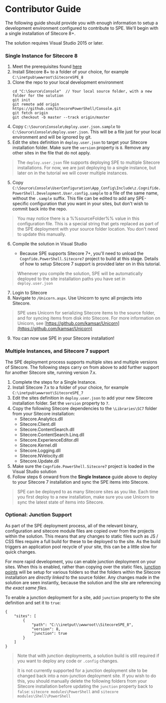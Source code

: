 # Contributor Guide

The following guide should provide you with enough information to setup a development environment configured to contribute to SPE. We'll begin with a single installation of Sitecore 8+.

The solution requires Visual Studio 2015 or later.

### Single Instance for Sitecore 8

1. Meet the prerequisites found [here](installation.md)
2. Install Sitecore 8+ to a folder of your choice, for example `C:\inetpub\wwwroot\SitecoreSPE_8`
3. Clone the repo to your local development environment
   ```
   cd "C:\Source\Console"  // Your local source folder, with a new folder for the solution
   git init
   git remote add origin https://github.com/SitecorePowerShell/Console.git
   git fetch origin
   git checkout -b master --track origin/master
   ```
4. Copy `C:\Source\Console\deploy.user.json.sample` to `C:\Source\Console\deploy.user.json`. This will be a file just for your local environment and will be ignored by git.
5. Edit the sites definition in `deploy.user.json` to target your Sitecore installation folder. Make sure the `version` property is `8`. Remove any other sites in the file that do not apply.

> The `deploy.user.json` file supports deploying SPE to multiple Sitecore installations. For now, we are just deploying to a single instance, but later on in the tutorial we will cover multiple instances. 

5. Copy `C:\Source\Console\UserConfiguration\App_Config\Include\z.Cognifide.PowerShell.Development.User.config.sample` to a file of the same name, without the `.sample` suffix. This file can be edited to add any SPE-specific configuration that you want in your sites, but don't wish to commit back into the repo.

> You may notice there is a %%sourceFolder%% value in this configuration file. This is a special string that gets replaced as part of the SPE deployment with your source folder location. You don't need to update this manually.

6. Compile the solution in Visual Studio

   * Because SPE supports Sitecore 7+, you'll need to unload the `Cognfide.PowerShell.Sitecore7` project to build at this stage. Details of how to setup Sitecore 7 support is provided later on in this tutorial.

> Whenever you compile the solution, SPE will be automatically deployed to the site installation paths you have set in `deploy.user.json`

7. Login to Sitecore
8. Navigate to `/Unicorn.aspx`. Use Unicorn to sync all projects into Sitecore.
   
> SPE uses Unicorn for serializing Sitecore items to the source folder, and for syncing items from disk into Sitecore. For more information on Unicorn, see [https://github.com/kamsar/Unicorn](https://github.com/kamsar/Unicorn)

9. You can now use SPE in your Sitecore installation!

### Multiple Instances, and Sitecore 7 support

The SPE deployment process supports multiple sites and multiple versions of Sitecore. The following steps carry on from above to add further support for another Sitecore site, running version 7.x.

1. Complete the steps for a Single Instance.
2. Install Sitecore 7.x to a folder of your choice, for example `C:\inetpub\wwwroot\SitecoreSPE_7`
3. Edit the sites definition in `deploy.user.json` to add your new Sitecore installation folder. Set the `version` property to `7`.
4. Copy the following Sitecore dependencies to the `\Libraries\SC7` folder from your Sitecore installation:
   * Sitecore.Analytics.dll
   * Sitecore.Client.dll
   * Sitecore.ContentSearch.dll
   * Sitecore.ContentSearch.Linq.dll
   * Sitecore.ExperienceEditor.dll
   * Sitecore.Kernel.dll
   * Sitecore.Logging.dll
   * Sitecore.NVelocity.dll
   * Sitecore.Update.dll
5. Make sure the `Cognfide.PowerShell.Sitecore7` project is loaded in the Visual Studio solution
6. Follow steps 6 onward from the **Single Instance** guide above to deploy to your Sitecore 7 installation and sync the SPE items into Sitecore.

> SPE can be deployed to as many Sitecore sites as you like. Each time you first deploy to a new installation, make sure you use Unicorn to sync the latest state of items into Sitecore.

### Optional: Junction Support

As part of the SPE deployment process, all of the relevant binary, configuration and sitecore module files are copied over from the projects within the solution. This means that any changes to static files such as JS / CSS files require a full build for these to be deployed to the site. As the build triggers an application pool recycle of your site, this can be a little slow for quick changes.

For more rapid development, you can enable junction deployment on your sites. When this is enabled, rather than copying over the static files, [junction points](https://en.wikipedia.org/wiki/NTFS_junction_point) will be setup for various folders so that the folders within the Sitecore installation are _directly linked_ to the source folder. Any changes made in the solution are seen instantly, because the solution and the site are referencing _the exact same files_.

To enable a junction deployment for a site, add `junction` property to the site definition and set it to `true`:

```
{ 
    "sites": [
        {
            "path": "C:\\inetput\\wwwroot\\SitecoreSPE_8",
            "version": 8,
            "junction": true
        }
    ]
}
```

> Note that with junction deployments, a solution build is still required if you want to deploy any code or `.config` changes.

> It is not currently supported for a junction deployment site to be changed back into a non-junction deployment site. If you wish to do this, you should manually delete the following folders from your Sitecore installation before updating the `junction` property back to `false`: `sitecore modules\PowerShell` and `sitecore modules\Shell\PowerShell`